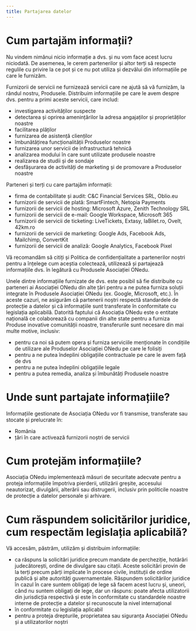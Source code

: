 ```yaml
---
title: Partajarea datelor
---
```


# Cum partajăm informații?
Nu vindem nimănui nicio informație a dvs. și nu vom face acest lucru niciodată. De asemenea, le cerem partenerilor și altor terți să respecte regulile cu privire la ce pot și ce nu pot utiliza și dezvălui din informațiile pe care le furnizăm.

Furnizorii de servicii ne furnizează servicii care ne ajută să vă furnizăm, la rândul nostru, Produsele. Distribuim informațiile pe care le avem despre dvs. pentru a primi aceste servicii, care includ:
- investigarea activităților suspecte
- detectarea și oprirea amenințărilor la adresa angajaților și proprietăților noastre
- facilitarea plăților
- furnizarea de asistență clienților
- îmbunătățirea funcționalității Produselor noastre
- furnizarea unor servicii de infrastructură tehnică
- analizarea modului în care sunt utilizate produsele noastre
- realizarea de studii și de sondaje
- desfășurarea de activități de marketing și de promovare a Produselor noastre

Parteneri și terți cu care partajăm informații:
- firma de contabilitate și audit: C&C Financial Services SRL, Oblio.eu
- furnizorii de servicii de plată: SmartFintech, Netopia Payments
- furnizorii de servicii de hosting: Microsoft Azure, Zenith Technology SRL
- furnizorii de servicii de e-mail: Google Workspace, Microsoft 365
- furnizorii de servicii de ticketing: LiveTickets, Extasy, IaBilet.ro, OveIt, 42km.ro
- furnizorii de servicii de marketing: Google Ads, Facebook Ads, Mailchimp, ConvertKit
- furnizorii de servicii de analiză: Google Analytics, Facebook Pixel

Vă recomandăm să citiți și Politica de confidențialitate a partenerilor noștri pentru a înțelege cum aceștia colectează, utilizează și partajează informațiile dvs. în legătură cu Produsele Asociației ONedu.

Unele dintre informațiile furnizate de dvs. este posibil să fie distribuite cu parteneri ai Asociației ONedu din alte țări pentru a ne putea furniza soluții integrate în Produsele Asociației ONedu (ex. Google, Microsoft, etc.). În aceste cazuri, ne asigurăm că partenerii noștri respectă standardele de protecție a datelor și că informațiile sunt transferate în conformitate cu legislația aplicabilă. Datorită faptului că Asociația ONedu este o entitate națională ce colaborează cu companii din alte state pentru a furniza Produse inovative comunității noastre, transferurile sunt necesare din mai multe motive, inclusiv:
- pentru ca noi să putem opera și furniza serviciile menționate în condițiile de utilizare ale Produselor Asociației ONedu pe care le folisiți
- pentru a ne putea îndeplini obligațiile contractuale pe care le avem față de dvs
- pentru a ne putea îndeplini obligațiile legale
- pentru a putea remedia, analiza și îmbunătăți Produsele noastre

# Unde sunt partajate informațiile?
Informațiile gestionate de Asociația ONedu vor fi transmise, transferate sau stocate și prelucrate în:
- România
- țări în care activează furnizorii noștri de servicii

# Cum protejăm informațiile?
Asociația ONedu implementează măsuri de securitate adecvate pentru a proteja informațiile împotriva pierderii, utilizării greșite, accesului neautorizat, divulgării, alterării sau distrugerii, inclusiv prin politicile noastre de protecție a datelor personale și arhivare. 

# Cum răspundem solicitărilor juridice, cum respectăm legislația aplicabilă?
Vă accesăm, păstrăm, utilizăm și distribuim informațiile:
- ca răspuns la solicitări juridice precum mandate de percheziție, hotărâri judecătorești, ordine de divulgare sau citații. Aceste solicitări provin de la terți precum părți implicate în procese civile, instituții de ordine publică și alte autorități guvernamentale. Răspundem solicitărilor juridice în cazul în care suntem obligați de lege să facem acest lucru și, uneori, când nu suntem obligați de lege, dar un răspuns: poate afecta utilizatorii din jurisdicția respectivă și este în conformitate cu standardele noastre interne de protecție a datelor și recunoscute la nivel internațional
- în conformitate cu legislația aplicabil
- pentru a proteja drepturile, proprietatea sau siguranța Asociației ONedu și a utilizatorilor noștri 